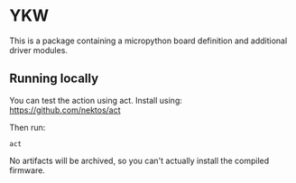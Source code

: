 # YKW

This is a package containing a micropython board definition and additional driver modules.

## Running locally

You can test the action using act. Install using: https://github.com/nektos/act

Then run:

    act

No artifacts will be archived, so you can't actually install the compiled firmware.
